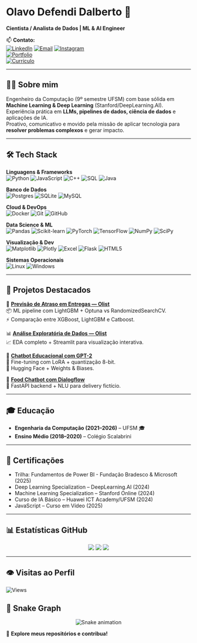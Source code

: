 # Olavo Defendi Dalberto 👋

**Cientista / Analista de Dados | ML & AI Engineer**


📫 **Contato:**  
[![LinkedIn](https://img.shields.io/badge/LinkedIn-0e76a8?style=for-the-badge&logo=linkedin&logoColor=white)](https://www.linkedin.com/in/olavo-defendi-dalberto-050144235) 
[![Email](https://img.shields.io/badge/Gmail-c0392b?style=for-the-badge&logo=gmail&logoColor=white)](mailto:olavodalberto921@gmail.com) 
[![Instagram](https://img.shields.io/badge/Instagram-e84393?style=for-the-badge&logo=instagram&logoColor=white)](https://www.instagram.com/dalbertolavo/)  
[![Portfolio](https://img.shields.io/badge/🌐%20Portfolio-00FFB3?style=for-the-badge&logo=firefox&logoColor=white)](https://olavodd42.vercel.app/)  
[![Currículo](https://img.shields.io/badge/📄%20Currículo-FF4C8B?style=for-the-badge&logo=googledocs&logoColor=white)](https://drive.google.com/file/d/1L-4K_zcXCpPtoCAwVGVzGsBEDiuaE2Gt/view?usp=sharing)


---

## 👨‍💻 Sobre mim
Engenheiro da Computação (9º semestre UFSM) com base sólida em **Machine Learning & Deep Learning** (Stanford/DeepLearning.AI).  
Experiência prática em **LLMs, pipelines de dados, ciência de dados** e aplicações de IA.  
Proativo, comunicativo e movido pela missão de aplicar tecnologia para **resolver problemas complexos** e gerar impacto.

---

## 🛠️ Tech Stack

**Linguagens & Frameworks**  
![Python](https://img.shields.io/badge/Python-3776AB?style=for-the-badge&logo=python&logoColor=white)
![JavaScript](https://img.shields.io/badge/JavaScript-F7DF1E?style=for-the-badge&logo=javascript&logoColor=black)
![C++](https://img.shields.io/badge/C++-00599C?style=for-the-badge&logo=c%2B%2B&logoColor=white)
![SQL](https://img.shields.io/badge/SQL-4479A1?style=for-the-badge&logo=postgresql&logoColor=white)
![Java](https://img.shields.io/badge/Java-ED8B00?style=for-the-badge&logo=openjdk&logoColor=white)

**Banco de Dados**  
![Postgres](https://img.shields.io/badge/PostgreSQL-316192?style=for-the-badge&logo=postgresql&logoColor=white)
![SQLite](https://img.shields.io/badge/SQLite-07405E?style=for-the-badge&logo=sqlite&logoColor=white)
![MySQL](https://img.shields.io/badge/MySQL-005C84?style=for-the-badge&logo=mysql&logoColor=white)

**Cloud & DevOps**  
![Docker](https://img.shields.io/badge/Docker-2496ED?style=for-the-badge&logo=docker&logoColor=white)
![Git](https://img.shields.io/badge/Git-F05032?style=for-the-badge&logo=git&logoColor=white)
![GitHub](https://img.shields.io/badge/GitHub-000000?style=for-the-badge&logo=github&logoColor=white)

**Data Science & ML**  
![Pandas](https://img.shields.io/badge/Pandas-150458?style=for-the-badge&logo=pandas&logoColor=white)
![Scikit-learn](https://img.shields.io/badge/Scikit--Learn-F7931E?style=for-the-badge&logo=scikit-learn&logoColor=white)
![PyTorch](https://img.shields.io/badge/PyTorch-EE4C2C?style=for-the-badge&logo=pytorch&logoColor=white)
![TensorFlow](https://img.shields.io/badge/TensorFlow-FF6F00?style=for-the-badge&logo=tensorflow&logoColor=white)
![NumPy](https://img.shields.io/badge/NumPy-013243?style=for-the-badge&logo=numpy&logoColor=white)
![SciPy](https://img.shields.io/badge/SciPy-0C55A5?style=for-the-badge&logo=scipy&logoColor=white)

**Visualização & Dev**  
![Matplotlib](https://img.shields.io/badge/Matplotlib-ffffff?style=for-the-badge&logo=Matplotlib&logoColor=black)
![Plotly](https://img.shields.io/badge/Plotly-3F4F75?style=for-the-badge&logo=plotly&logoColor=white)
![Excel](https://img.shields.io/badge/Excel-217346?style=for-the-badge&logo=microsoft-excel&logoColor=white)
![Flask](https://img.shields.io/badge/Flask-000000?style=for-the-badge&logo=flask&logoColor=white)
![HTML5](https://img.shields.io/badge/HTML5-E34F26?style=for-the-badge&logo=html5&logoColor=white)

**Sistemas Operacionais**  
![Linux](https://img.shields.io/badge/Linux-FCC624?style=for-the-badge&logo=linux&logoColor=black)
![Windows](https://img.shields.io/badge/Windows-0078D6?style=for-the-badge&logo=windows&logoColor=white)

---

## 📌 Projetos Destacados

🔮 **[Previsão de Atraso em Entregas — Olist](https://github.com/olavodd42/delay_forecast_olist)**  
📦 ML pipeline com LightGBM + Optuna vs RandomizedSearchCV.  
⚡ Comparação entre XGBoost, LightGBM e Catboost.  

📊 **[Análise Exploratória de Dados — Olist](https://github.com/olavodd42/analise_exploratoria_olist)**  
📈 EDA completo + Streamlit para visualização interativa.  

🤖 **[Chatbot Educacional com GPT-2](https://github.com/olavodd42/gpt2_chatbot_edu)**  
🎯 Fine-tuning com LoRA + quantização 8-bit.  
📡 Hugging Face + Weights & Biases.  

🍔 **[Food Chatbot com Dialogflow](https://github.com/olavodd42/food-chatbot-project)**  
🛒 FastAPI backend + NLU para delivery fictício.  

---

## 🎓 Educação
- **Engenharia da Computação (2021–2026)** – UFSM 🎓  
- **Ensino Médio (2018–2020)** – Colégio Scalabrini  

---

## 📜 Certificações
- Trilha: Fundamentos de Power BI - Fundação Bradesco & Microsoft (2025)
- Deep Learning Specialization – DeepLearning.AI (2024)  
- Machine Learning Specialization – Stanford Online (2024)  
- Curso de IA Básico – Huawei ICT Academy/UFSM (2024)  
- JavaScript – Curso em Vídeo (2025)  

---

## 📊 Estatísticas GitHub

<div align="center">
  <img src="https://github-readme-stats.vercel.app/api?username=olavodd42&show_icons=true&theme=tokyonight&hide_border=true&border_radius=10" />
  <img src="https://github-readme-stats.vercel.app/api/top-langs/?username=olavodd42&layout=donut&langs_count=8&theme=tokyonight&hide_border=true&border_radius=10" />
  <img src="https://github-readme-streak-stats.herokuapp.com/?user=olavodd42&theme=neon-dark&hide_border=true&border_radius=10" />
</div>

---

## 👁️ Visitas ao Perfil  
![Views](https://img.shields.io/badge/👁️%20Profile%20Views-00ffb3?style=for-the-badge&logo=github)

## 🐍 Snake Graph

<div align="center">
  <img src="https://raw.githubusercontent.com/olavodd42/olavodd42/output/snake.svg" alt="Snake animation" />
</div>


🌟 **Explore meus repositórios e contribua!**
